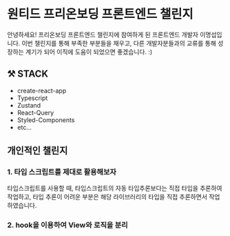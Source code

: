 # 원티드 프리온보딩 프론트엔드 챌린지

안녕하세요! 프리온보딩 프론트엔드 챌린지에 참여하게 된 프론트엔드 개발자 이명섭입니다.
이번 챌린지를 통해 부족한 부분들을 채우고, 다른 개발자분들과의 교류를 통해 성장하는 계기가 되어 이직에 도움이 되었으면 좋겠습니다. :)

## ⚒️ STACK

- create-react-app
- Typescript
- Zustand
- React-Query
- Styled-Components
- etc...

## 개인적인 챌린지

### 1. 타입 스크립트를 제대로 활용해보자

타입스크립트를 사용할 때, 타입스크립트의 자동 타입추론보다는 직접 타입을 추론하여 작업하고, 타입 추론이 어려운 부분은 해당 라이브러리의 타입을 직접 추론하면서 작업하였습니다.

### 2. hook을 이용하여 View와 로직을 분리
